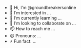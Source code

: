 - 👋 Hi, I’m @groundbreakersonline
- 👀 I’m interested in ...
- 🌱 I’m currently learning ...
- 💞️ I’m looking to collaborate on ...
- 📫 How to reach me ...
- 😄 Pronouns: ...
- ⚡ Fun fact: ...

<!---
groundbreakersonline/groundbreakersonline is a ✨ special ✨ repository because its `README.md` (this file) appears on your GitHub profile.
You can click the Preview link to take a look at your changes.
--->
